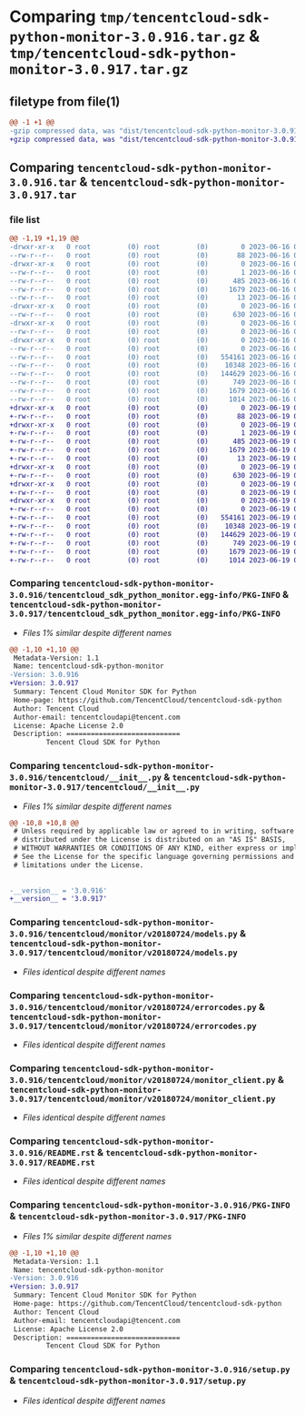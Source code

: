 # Comparing `tmp/tencentcloud-sdk-python-monitor-3.0.916.tar.gz` & `tmp/tencentcloud-sdk-python-monitor-3.0.917.tar.gz`

## filetype from file(1)

```diff
@@ -1 +1 @@
-gzip compressed data, was "dist/tencentcloud-sdk-python-monitor-3.0.916.tar", last modified: Fri Jun 16 00:37:47 2023, max compression
+gzip compressed data, was "dist/tencentcloud-sdk-python-monitor-3.0.917.tar", last modified: Mon Jun 19 00:29:28 2023, max compression
```

## Comparing `tencentcloud-sdk-python-monitor-3.0.916.tar` & `tencentcloud-sdk-python-monitor-3.0.917.tar`

### file list

```diff
@@ -1,19 +1,19 @@
-drwxr-xr-x   0 root         (0) root         (0)        0 2023-06-16 00:37:47.000000 tencentcloud-sdk-python-monitor-3.0.916/
--rw-r--r--   0 root         (0) root         (0)       88 2023-06-16 00:37:47.000000 tencentcloud-sdk-python-monitor-3.0.916/setup.cfg
-drwxr-xr-x   0 root         (0) root         (0)        0 2023-06-16 00:37:47.000000 tencentcloud-sdk-python-monitor-3.0.916/tencentcloud_sdk_python_monitor.egg-info/
--rw-r--r--   0 root         (0) root         (0)        1 2023-06-16 00:37:47.000000 tencentcloud-sdk-python-monitor-3.0.916/tencentcloud_sdk_python_monitor.egg-info/dependency_links.txt
--rw-r--r--   0 root         (0) root         (0)      485 2023-06-16 00:37:47.000000 tencentcloud-sdk-python-monitor-3.0.916/tencentcloud_sdk_python_monitor.egg-info/SOURCES.txt
--rw-r--r--   0 root         (0) root         (0)     1679 2023-06-16 00:37:47.000000 tencentcloud-sdk-python-monitor-3.0.916/tencentcloud_sdk_python_monitor.egg-info/PKG-INFO
--rw-r--r--   0 root         (0) root         (0)       13 2023-06-16 00:37:47.000000 tencentcloud-sdk-python-monitor-3.0.916/tencentcloud_sdk_python_monitor.egg-info/top_level.txt
-drwxr-xr-x   0 root         (0) root         (0)        0 2023-06-16 00:37:47.000000 tencentcloud-sdk-python-monitor-3.0.916/tencentcloud/
--rw-r--r--   0 root         (0) root         (0)      630 2023-06-16 00:37:47.000000 tencentcloud-sdk-python-monitor-3.0.916/tencentcloud/__init__.py
-drwxr-xr-x   0 root         (0) root         (0)        0 2023-06-16 00:37:47.000000 tencentcloud-sdk-python-monitor-3.0.916/tencentcloud/monitor/
--rw-r--r--   0 root         (0) root         (0)        0 2023-06-16 00:37:47.000000 tencentcloud-sdk-python-monitor-3.0.916/tencentcloud/monitor/__init__.py
-drwxr-xr-x   0 root         (0) root         (0)        0 2023-06-16 00:37:47.000000 tencentcloud-sdk-python-monitor-3.0.916/tencentcloud/monitor/v20180724/
--rw-r--r--   0 root         (0) root         (0)        0 2023-06-16 00:37:47.000000 tencentcloud-sdk-python-monitor-3.0.916/tencentcloud/monitor/v20180724/__init__.py
--rw-r--r--   0 root         (0) root         (0)   554161 2023-06-16 00:37:47.000000 tencentcloud-sdk-python-monitor-3.0.916/tencentcloud/monitor/v20180724/models.py
--rw-r--r--   0 root         (0) root         (0)    10348 2023-06-16 00:37:47.000000 tencentcloud-sdk-python-monitor-3.0.916/tencentcloud/monitor/v20180724/errorcodes.py
--rw-r--r--   0 root         (0) root         (0)   144629 2023-06-16 00:37:47.000000 tencentcloud-sdk-python-monitor-3.0.916/tencentcloud/monitor/v20180724/monitor_client.py
--rw-r--r--   0 root         (0) root         (0)      749 2023-06-16 00:37:47.000000 tencentcloud-sdk-python-monitor-3.0.916/README.rst
--rw-r--r--   0 root         (0) root         (0)     1679 2023-06-16 00:37:47.000000 tencentcloud-sdk-python-monitor-3.0.916/PKG-INFO
--rw-r--r--   0 root         (0) root         (0)     1014 2023-06-16 00:37:47.000000 tencentcloud-sdk-python-monitor-3.0.916/setup.py
+drwxr-xr-x   0 root         (0) root         (0)        0 2023-06-19 00:29:28.000000 tencentcloud-sdk-python-monitor-3.0.917/
+-rw-r--r--   0 root         (0) root         (0)       88 2023-06-19 00:29:28.000000 tencentcloud-sdk-python-monitor-3.0.917/setup.cfg
+drwxr-xr-x   0 root         (0) root         (0)        0 2023-06-19 00:29:28.000000 tencentcloud-sdk-python-monitor-3.0.917/tencentcloud_sdk_python_monitor.egg-info/
+-rw-r--r--   0 root         (0) root         (0)        1 2023-06-19 00:29:28.000000 tencentcloud-sdk-python-monitor-3.0.917/tencentcloud_sdk_python_monitor.egg-info/dependency_links.txt
+-rw-r--r--   0 root         (0) root         (0)      485 2023-06-19 00:29:28.000000 tencentcloud-sdk-python-monitor-3.0.917/tencentcloud_sdk_python_monitor.egg-info/SOURCES.txt
+-rw-r--r--   0 root         (0) root         (0)     1679 2023-06-19 00:29:28.000000 tencentcloud-sdk-python-monitor-3.0.917/tencentcloud_sdk_python_monitor.egg-info/PKG-INFO
+-rw-r--r--   0 root         (0) root         (0)       13 2023-06-19 00:29:28.000000 tencentcloud-sdk-python-monitor-3.0.917/tencentcloud_sdk_python_monitor.egg-info/top_level.txt
+drwxr-xr-x   0 root         (0) root         (0)        0 2023-06-19 00:29:28.000000 tencentcloud-sdk-python-monitor-3.0.917/tencentcloud/
+-rw-r--r--   0 root         (0) root         (0)      630 2023-06-19 00:29:27.000000 tencentcloud-sdk-python-monitor-3.0.917/tencentcloud/__init__.py
+drwxr-xr-x   0 root         (0) root         (0)        0 2023-06-19 00:29:28.000000 tencentcloud-sdk-python-monitor-3.0.917/tencentcloud/monitor/
+-rw-r--r--   0 root         (0) root         (0)        0 2023-06-19 00:29:27.000000 tencentcloud-sdk-python-monitor-3.0.917/tencentcloud/monitor/__init__.py
+drwxr-xr-x   0 root         (0) root         (0)        0 2023-06-19 00:29:28.000000 tencentcloud-sdk-python-monitor-3.0.917/tencentcloud/monitor/v20180724/
+-rw-r--r--   0 root         (0) root         (0)        0 2023-06-19 00:29:27.000000 tencentcloud-sdk-python-monitor-3.0.917/tencentcloud/monitor/v20180724/__init__.py
+-rw-r--r--   0 root         (0) root         (0)   554161 2023-06-19 00:29:27.000000 tencentcloud-sdk-python-monitor-3.0.917/tencentcloud/monitor/v20180724/models.py
+-rw-r--r--   0 root         (0) root         (0)    10348 2023-06-19 00:29:27.000000 tencentcloud-sdk-python-monitor-3.0.917/tencentcloud/monitor/v20180724/errorcodes.py
+-rw-r--r--   0 root         (0) root         (0)   144629 2023-06-19 00:29:27.000000 tencentcloud-sdk-python-monitor-3.0.917/tencentcloud/monitor/v20180724/monitor_client.py
+-rw-r--r--   0 root         (0) root         (0)      749 2023-06-19 00:29:27.000000 tencentcloud-sdk-python-monitor-3.0.917/README.rst
+-rw-r--r--   0 root         (0) root         (0)     1679 2023-06-19 00:29:28.000000 tencentcloud-sdk-python-monitor-3.0.917/PKG-INFO
+-rw-r--r--   0 root         (0) root         (0)     1014 2023-06-19 00:29:27.000000 tencentcloud-sdk-python-monitor-3.0.917/setup.py
```

### Comparing `tencentcloud-sdk-python-monitor-3.0.916/tencentcloud_sdk_python_monitor.egg-info/PKG-INFO` & `tencentcloud-sdk-python-monitor-3.0.917/tencentcloud_sdk_python_monitor.egg-info/PKG-INFO`

 * *Files 1% similar despite different names*

```diff
@@ -1,10 +1,10 @@
 Metadata-Version: 1.1
 Name: tencentcloud-sdk-python-monitor
-Version: 3.0.916
+Version: 3.0.917
 Summary: Tencent Cloud Monitor SDK for Python
 Home-page: https://github.com/TencentCloud/tencentcloud-sdk-python
 Author: Tencent Cloud
 Author-email: tencentcloudapi@tencent.com
 License: Apache License 2.0
 Description: ============================
         Tencent Cloud SDK for Python
```

### Comparing `tencentcloud-sdk-python-monitor-3.0.916/tencentcloud/__init__.py` & `tencentcloud-sdk-python-monitor-3.0.917/tencentcloud/__init__.py`

 * *Files 1% similar despite different names*

```diff
@@ -10,8 +10,8 @@
 # Unless required by applicable law or agreed to in writing, software
 # distributed under the License is distributed on an "AS IS" BASIS,
 # WITHOUT WARRANTIES OR CONDITIONS OF ANY KIND, either express or implied.
 # See the License for the specific language governing permissions and
 # limitations under the License.
 
 
-__version__ = '3.0.916'
+__version__ = '3.0.917'
```

### Comparing `tencentcloud-sdk-python-monitor-3.0.916/tencentcloud/monitor/v20180724/models.py` & `tencentcloud-sdk-python-monitor-3.0.917/tencentcloud/monitor/v20180724/models.py`

 * *Files identical despite different names*

### Comparing `tencentcloud-sdk-python-monitor-3.0.916/tencentcloud/monitor/v20180724/errorcodes.py` & `tencentcloud-sdk-python-monitor-3.0.917/tencentcloud/monitor/v20180724/errorcodes.py`

 * *Files identical despite different names*

### Comparing `tencentcloud-sdk-python-monitor-3.0.916/tencentcloud/monitor/v20180724/monitor_client.py` & `tencentcloud-sdk-python-monitor-3.0.917/tencentcloud/monitor/v20180724/monitor_client.py`

 * *Files identical despite different names*

### Comparing `tencentcloud-sdk-python-monitor-3.0.916/README.rst` & `tencentcloud-sdk-python-monitor-3.0.917/README.rst`

 * *Files identical despite different names*

### Comparing `tencentcloud-sdk-python-monitor-3.0.916/PKG-INFO` & `tencentcloud-sdk-python-monitor-3.0.917/PKG-INFO`

 * *Files 1% similar despite different names*

```diff
@@ -1,10 +1,10 @@
 Metadata-Version: 1.1
 Name: tencentcloud-sdk-python-monitor
-Version: 3.0.916
+Version: 3.0.917
 Summary: Tencent Cloud Monitor SDK for Python
 Home-page: https://github.com/TencentCloud/tencentcloud-sdk-python
 Author: Tencent Cloud
 Author-email: tencentcloudapi@tencent.com
 License: Apache License 2.0
 Description: ============================
         Tencent Cloud SDK for Python
```

### Comparing `tencentcloud-sdk-python-monitor-3.0.916/setup.py` & `tencentcloud-sdk-python-monitor-3.0.917/setup.py`

 * *Files identical despite different names*

